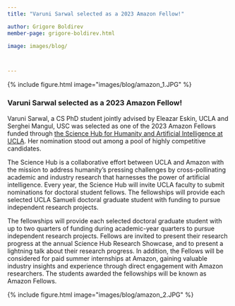 ```yaml
---
title: "Varuni Sarwal selected as a 2023 Amazon Fellow!"

author: Grigore Boldirev
member-page: grigore-boldirev.html

image: images/blog/



---
```

{% include figure.html image="images/blog/amazon_1.JPG" %}


### Varuni Sarwal selected as a 2023 Amazon Fellow!
Varuni Sarwal, a CS PhD student jointly advised by Eleazar Eskin, UCLA and Serghei Mangul, USC was selected as one of the 2023 Amazon Fellows funded through [the Science Hub for Humanity and Artificial Intelligence at UCLA](https://www.sciencehub.ucla.edu/funding-fourth-call/). Her nomination stood out among a pool of highly competitive candidates.

The Science Hub is a collaborative effort between UCLA and Amazon with the mission to address humanity’s pressing challenges by cross-pollinating academic and industry research that harnesses the power of artificial intelligence. Every year, the Science Hub will invite UCLA faculty to submit nominations for doctoral student fellows. The fellowships will provide each selected UCLA Samueli doctoral graduate student with funding to pursue independent research projects.

The fellowships will provide each selected doctoral graduate student with up to two quarters of funding during academic-year quarters to pursue independent research projects. Fellows are invited to present their research progress at the annual Science Hub Research Showcase, and to present a lightning talk about their research progress. In addition, the Fellows will be considered for paid summer internships at Amazon, gaining valuable industry insights and experience through direct engagement with Amazon researchers. The students awarded the fellowships will be known as Amazon Fellows.

{% include figure.html image="images/blog/amazon_2.JPG" %}
